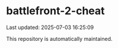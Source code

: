 # battlefront-2-cheat

Last updated: 2025-07-03 16:25:09

This repository is automatically maintained.
